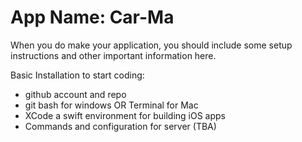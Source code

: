 # App Name: Car-Ma

When you do make your application, you should include some setup instructions and other important information here.

Basic Installation to start coding:
- github account and repo
- git bash for windows OR Terminal for Mac
- XCode a swift environment for building iOS apps
- Commands and configuration for server (TBA)
